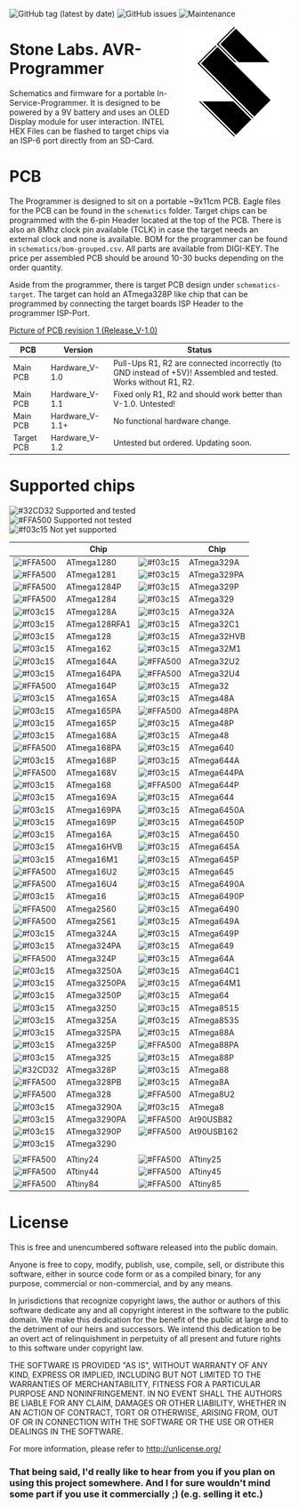 ![GitHub tag (latest by date)](https://img.shields.io/github/v/tag/StoneLabs/AVR-Programmer?label=Version&style=flat-square) ![GitHub issues](https://img.shields.io/github/issues-raw/StoneLabs/AVR-Programmer?style=flat-square) ![Maintenance](https://img.shields.io/maintenance/yes/2020?style=flat-square)

<img src="schematics/media/StoneLabs.png" align="right" width="200" />

# Stone Labs. AVR-Programmer
Schematics and firmware for a portable In-Service-Programmer. It is designed to be powered by a 9V battery and uses an OLED Display module for user interaction. INTEL HEX Files can be flashed to target chips via an ISP-6 port directly from an SD-Card.

# PCB

The Programmer is designed to sit on a portable ~9x11cm PCB. Eagle files for the PCB can be found in the `schematics` folder. Target chips can be programmed with the 6-pin Header located at the top of the PCB. There is also an 8Mhz clock pin available (TCLK) in case the target needs an external clock and none is available. BOM for the programmer can be found in `schematics/bom-grouped.csv`. All parts are available from DIGI-KEY. The price per assembled PCB should be around 10-30 bucks depending on the order quantity.


Aside from the programmer, there is target PCB design under `schematics-target`. The target can hold an ATmega328P like chip that can be programmed by connecting the target boards ISP Header to the programmer ISP-Port.

[Picture of PCB revision 1 (Release_V-1.0)](/pcb_v-1.0.png)

| PCB | Version | Status | 
| - | - | - |
| Main PCB | Hardware_V-1.0 | Pull-Ups R1, R2 are connected incorrectly (to GND instead of +5V)! Assembled and tested. Works without R1, R2. |
| Main PCB | Hardware_V-1.1 | Fixed only R1, R2 and should work better than V-1.0. Untested! |
| Main PCB | Hardware_V-1.1+ | No functional hardware change. |
| Target PCB | Hardware_V-1.2 | Untested but ordered. Updating soon. |

# Supported chips

![#32CD32](https://via.placeholder.com/15/32CD32/000000?text=+) Supported and tested  
![#FFA500](https://via.placeholder.com/15/FFA500/000000?text=+) Supported not tested  
![#f03c15](https://via.placeholder.com/15/f03c15/000000?text=+) Not yet supported  

||Chip||Chip|
| - | - | - | - |
|  ![#FFA500](https://via.placeholder.com/15/FFA500/000000?text=+) | ATmega1280    |  ![#f03c15](https://via.placeholder.com/15/f03c15/000000?text=+) | ATmega329A    |
|  ![#FFA500](https://via.placeholder.com/15/FFA500/000000?text=+) | ATmega1281    |  ![#f03c15](https://via.placeholder.com/15/f03c15/000000?text=+) | ATmega329PA   |
|  ![#FFA500](https://via.placeholder.com/15/FFA500/000000?text=+) | ATmega1284P   |  ![#f03c15](https://via.placeholder.com/15/f03c15/000000?text=+) | ATmega329P    |
|  ![#FFA500](https://via.placeholder.com/15/FFA500/000000?text=+) | ATmega1284    |  ![#f03c15](https://via.placeholder.com/15/f03c15/000000?text=+) | ATmega329     |
|  ![#f03c15](https://via.placeholder.com/15/f03c15/000000?text=+) | ATmega128A    |  ![#f03c15](https://via.placeholder.com/15/f03c15/000000?text=+) | ATmega32A     |
|  ![#f03c15](https://via.placeholder.com/15/f03c15/000000?text=+) | ATmega128RFA1 |  ![#f03c15](https://via.placeholder.com/15/f03c15/000000?text=+) | ATmega32C1    |
|  ![#f03c15](https://via.placeholder.com/15/f03c15/000000?text=+) | ATmega128     |  ![#f03c15](https://via.placeholder.com/15/f03c15/000000?text=+) | ATmega32HVB   |
|  ![#f03c15](https://via.placeholder.com/15/f03c15/000000?text=+) | ATmega162     |  ![#f03c15](https://via.placeholder.com/15/f03c15/000000?text=+) | ATmega32M1    |
|  ![#f03c15](https://via.placeholder.com/15/f03c15/000000?text=+) | ATmega164A    |  ![#FFA500](https://via.placeholder.com/15/FFA500/000000?text=+) | ATmega32U2    |
|  ![#f03c15](https://via.placeholder.com/15/f03c15/000000?text=+) | ATmega164PA   |  ![#FFA500](https://via.placeholder.com/15/FFA500/000000?text=+) | ATmega32U4    |
|  ![#FFA500](https://via.placeholder.com/15/FFA500/000000?text=+) | ATmega164P    |  ![#f03c15](https://via.placeholder.com/15/f03c15/000000?text=+) | ATmega32      |
|  ![#f03c15](https://via.placeholder.com/15/f03c15/000000?text=+) | ATmega165A    |  ![#f03c15](https://via.placeholder.com/15/f03c15/000000?text=+) | ATmega48A     |
|  ![#f03c15](https://via.placeholder.com/15/f03c15/000000?text=+) | ATmega165PA   |  ![#FFA500](https://via.placeholder.com/15/FFA500/000000?text=+) | ATmega48PA    |
|  ![#f03c15](https://via.placeholder.com/15/f03c15/000000?text=+) | ATmega165P    |  ![#f03c15](https://via.placeholder.com/15/f03c15/000000?text=+) | ATmega48P     |
|  ![#f03c15](https://via.placeholder.com/15/f03c15/000000?text=+) | ATmega168A    |  ![#f03c15](https://via.placeholder.com/15/f03c15/000000?text=+) | ATmega48      |
|  ![#FFA500](https://via.placeholder.com/15/FFA500/000000?text=+) | ATmega168PA   |  ![#f03c15](https://via.placeholder.com/15/f03c15/000000?text=+) | ATmega640     |
|  ![#f03c15](https://via.placeholder.com/15/f03c15/000000?text=+) | ATmega168P    |  ![#f03c15](https://via.placeholder.com/15/f03c15/000000?text=+) | ATmega644A    |
|  ![#FFA500](https://via.placeholder.com/15/FFA500/000000?text=+) | ATmega168V    |  ![#f03c15](https://via.placeholder.com/15/f03c15/000000?text=+) | ATmega644PA   |
|  ![#f03c15](https://via.placeholder.com/15/f03c15/000000?text=+) | ATmega168     |  ![#FFA500](https://via.placeholder.com/15/FFA500/000000?text=+) | ATmega644P    |
|  ![#f03c15](https://via.placeholder.com/15/f03c15/000000?text=+) | ATmega169A    |  ![#f03c15](https://via.placeholder.com/15/f03c15/000000?text=+) | ATmega644     |
|  ![#f03c15](https://via.placeholder.com/15/f03c15/000000?text=+) | ATmega169PA   |  ![#f03c15](https://via.placeholder.com/15/f03c15/000000?text=+) | ATmega6450A   |
|  ![#f03c15](https://via.placeholder.com/15/f03c15/000000?text=+) | ATmega169P    |  ![#f03c15](https://via.placeholder.com/15/f03c15/000000?text=+) | ATmega6450P   |
|  ![#f03c15](https://via.placeholder.com/15/f03c15/000000?text=+) | ATmega16A     |  ![#f03c15](https://via.placeholder.com/15/f03c15/000000?text=+) | ATmega6450    |
|  ![#f03c15](https://via.placeholder.com/15/f03c15/000000?text=+) | ATmega16HVB   |  ![#f03c15](https://via.placeholder.com/15/f03c15/000000?text=+) | ATmega645A    |
|  ![#f03c15](https://via.placeholder.com/15/f03c15/000000?text=+) | ATmega16M1    |  ![#f03c15](https://via.placeholder.com/15/f03c15/000000?text=+) | ATmega645P    |
|  ![#FFA500](https://via.placeholder.com/15/FFA500/000000?text=+) | ATmega16U2    |  ![#f03c15](https://via.placeholder.com/15/f03c15/000000?text=+) | ATmega645     |
|  ![#FFA500](https://via.placeholder.com/15/FFA500/000000?text=+) | ATmega16U4    |  ![#f03c15](https://via.placeholder.com/15/f03c15/000000?text=+) | ATmega6490A   |
|  ![#f03c15](https://via.placeholder.com/15/f03c15/000000?text=+) | ATmega16      |  ![#f03c15](https://via.placeholder.com/15/f03c15/000000?text=+) | ATmega6490P   |
|  ![#FFA500](https://via.placeholder.com/15/FFA500/000000?text=+) | ATmega2560    |  ![#f03c15](https://via.placeholder.com/15/f03c15/000000?text=+) | ATmega6490    |
|  ![#FFA500](https://via.placeholder.com/15/FFA500/000000?text=+) | ATmega2561    |  ![#f03c15](https://via.placeholder.com/15/f03c15/000000?text=+) | ATmega649A    |
|  ![#f03c15](https://via.placeholder.com/15/f03c15/000000?text=+) | ATmega324A    |  ![#f03c15](https://via.placeholder.com/15/f03c15/000000?text=+) | ATmega649P    |
|  ![#f03c15](https://via.placeholder.com/15/f03c15/000000?text=+) | ATmega324PA   |  ![#f03c15](https://via.placeholder.com/15/f03c15/000000?text=+) | ATmega649     |
|  ![#FFA500](https://via.placeholder.com/15/FFA500/000000?text=+) | ATmega324P    |  ![#f03c15](https://via.placeholder.com/15/f03c15/000000?text=+) | ATmega64A     |
|  ![#f03c15](https://via.placeholder.com/15/f03c15/000000?text=+) | ATmega3250A   |  ![#f03c15](https://via.placeholder.com/15/f03c15/000000?text=+) | ATmega64C1    |
|  ![#f03c15](https://via.placeholder.com/15/f03c15/000000?text=+) | ATmega3250PA  |  ![#f03c15](https://via.placeholder.com/15/f03c15/000000?text=+) | ATmega64M1    |
|  ![#f03c15](https://via.placeholder.com/15/f03c15/000000?text=+) | ATmega3250P   |  ![#f03c15](https://via.placeholder.com/15/f03c15/000000?text=+) | ATmega64      |
|  ![#f03c15](https://via.placeholder.com/15/f03c15/000000?text=+) | ATmega3250    |  ![#f03c15](https://via.placeholder.com/15/f03c15/000000?text=+) | ATmega8515    |
|  ![#f03c15](https://via.placeholder.com/15/f03c15/000000?text=+) | ATmega325A    |  ![#f03c15](https://via.placeholder.com/15/f03c15/000000?text=+) | ATmega8535    |
|  ![#f03c15](https://via.placeholder.com/15/f03c15/000000?text=+) | ATmega325PA   |  ![#f03c15](https://via.placeholder.com/15/f03c15/000000?text=+) | ATmega88A     |
|  ![#f03c15](https://via.placeholder.com/15/f03c15/000000?text=+) | ATmega325P    |  ![#FFA500](https://via.placeholder.com/15/FFA500/000000?text=+) | ATmega88PA    |
|  ![#f03c15](https://via.placeholder.com/15/f03c15/000000?text=+) | ATmega325     |  ![#f03c15](https://via.placeholder.com/15/f03c15/000000?text=+) | ATmega88P     |
|  ![#32CD32](https://via.placeholder.com/15/32CD32/000000?text=+) | ATmega328P    |  ![#f03c15](https://via.placeholder.com/15/f03c15/000000?text=+) | ATmega88      |
|  ![#FFA500](https://via.placeholder.com/15/FFA500/000000?text=+) | ATmega328PB   |  ![#f03c15](https://via.placeholder.com/15/f03c15/000000?text=+) | ATmega8A      |
|  ![#FFA500](https://via.placeholder.com/15/FFA500/000000?text=+) | ATmega328     |  ![#FFA500](https://via.placeholder.com/15/FFA500/000000?text=+) | ATmega8U2     |
|  ![#f03c15](https://via.placeholder.com/15/f03c15/000000?text=+) | ATmega3290A   |  ![#f03c15](https://via.placeholder.com/15/f03c15/000000?text=+) | ATmega8       |
|  ![#f03c15](https://via.placeholder.com/15/f03c15/000000?text=+) | ATmega3290PA  |  ![#FFA500](https://via.placeholder.com/15/FFA500/000000?text=+) | At90USB82     |
|  ![#f03c15](https://via.placeholder.com/15/f03c15/000000?text=+) | ATmega3290P   |  ![#FFA500](https://via.placeholder.com/15/FFA500/000000?text=+) | At90USB162    |
|  ![#f03c15](https://via.placeholder.com/15/f03c15/000000?text=+) | ATmega3290    |                                                                  |               |
| | | | |
|  ![#FFA500](https://via.placeholder.com/15/FFA500/000000?text=+) | ATtiny24      |  ![#FFA500](https://via.placeholder.com/15/FFA500/000000?text=+) | ATtiny25      |
|  ![#FFA500](https://via.placeholder.com/15/FFA500/000000?text=+) | ATtiny44      |  ![#FFA500](https://via.placeholder.com/15/FFA500/000000?text=+) | ATtiny45      |
|  ![#FFA500](https://via.placeholder.com/15/FFA500/000000?text=+) | ATtiny84      |  ![#FFA500](https://via.placeholder.com/15/FFA500/000000?text=+) | ATtiny85      |

# License

This is free and unencumbered software released into the public domain.

Anyone is free to copy, modify, publish, use, compile, sell, or
distribute this software, either in source code form or as a compiled
binary, for any purpose, commercial or non-commercial, and by any
means.

In jurisdictions that recognize copyright laws, the author or authors
of this software dedicate any and all copyright interest in the
software to the public domain. We make this dedication for the benefit
of the public at large and to the detriment of our heirs and
successors. We intend this dedication to be an overt act of
relinquishment in perpetuity of all present and future rights to this
software under copyright law.

THE SOFTWARE IS PROVIDED "AS IS", WITHOUT WARRANTY OF ANY KIND,
EXPRESS OR IMPLIED, INCLUDING BUT NOT LIMITED TO THE WARRANTIES OF
MERCHANTABILITY, FITNESS FOR A PARTICULAR PURPOSE AND NONINFRINGEMENT.
IN NO EVENT SHALL THE AUTHORS BE LIABLE FOR ANY CLAIM, DAMAGES OR
OTHER LIABILITY, WHETHER IN AN ACTION OF CONTRACT, TORT OR OTHERWISE,
ARISING FROM, OUT OF OR IN CONNECTION WITH THE SOFTWARE OR THE USE OR
OTHER DEALINGS IN THE SOFTWARE.

For more information, please refer to <http://unlicense.org/>

### That being said, I'd really like to hear from you if you plan on using this project somewhere. And I for sure wouldn't mind some part if you use it commercially ;) (e.g. selling it etc.)
